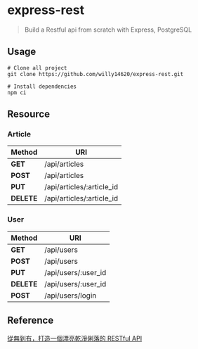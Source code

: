 # express-rest

> Build a Restful api from scratch with Express, PostgreSQL

## Usage

```shell
# Clone all project
git clone https://github.com/willy14620/express-rest.git

# Install dependencies
npm ci
```

## Resource

### Article

| Method     | URI                       |
|------------|---------------------------|
| **GET**    | /api/articles             |
| **POST**   | /api/articles             |
| **PUT**    | /api/articles/:article_id |
| **DELETE** | /api/articles/:article_id |

### User

| Method     | URI                 |
|------------|---------------------|
| **GET**    | /api/users          |
| **POST**   | /api/users          |
| **PUT**    | /api/users/:user_id |
| **DELETE** | /api/users/:user_id |
| **POST**   | /api/users/login    |

## Reference

[從無到有，打造一個漂亮乾淨俐落的 RESTful API](https://ithelp.ithome.com.tw/users/20107247/ironman/1312)

